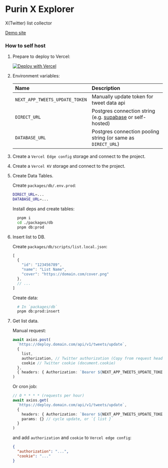 # Purin X Explorer

X(Twitter) list collector

[Demo site](https://purin.sakina.moe)

### How to self host

1. Prepare to deploy to Vercel:
  
    [![Deploy with Vercel](https://vercel.com/button)](https://vercel.com/new/clone?repository-url=https%3A%2F%2Fgithub.com%2Ffz6m%2Fpurin&env=DIRECT_URL,DATABASE_URL,NEXT_APP_TWEETS_UPDATE_TOKEN&project-name=purin)

1. Environment variables:

    |Name|Description|
    |:-|:-|
    |`NEXT_APP_TWEETS_UPDATE_TOKEN`|Manually update token for tweet data api|
    |`DIRECT_URL`|Postgres connection string (e.g. [supabase](https://supabase.com/) or self-hosted)|
    |`DATABASE_URL`|Postgres connection pooling string (or same as `DIRECT_URL`)|

2. Create a `Vercel Edge config` storage and connect to the project.

3. Create a `Vercel KV` storage and connect to the project.

4. Create Data Tables.

    Create `packages/db/.env.prod`:

    ```bash
    DIRECT_URL=...
    DATABASE_URL=...
    ```

    Install deps and create tables:

    ```bash
      pnpm i
      cd ./packages/db
      pnpm db:prod
    ```

5. Insert list to DB.
   
   Create `packages/db/scripts/list.local.json`:

   ```ts
   [
     {
       "id": "123456789",
       "name": "List Name",
       "cover": "https://domain.com/cover.png"
     },
     // ...
   ]
   ```

   Create data:

   ```bash
     # In `packages/db`
     pnpm db:prod:insert
   ```

6. Get list data.

   Manual request:

   ```ts
   await axios.post(
     `https://deploy.domain.com/api/v1/tweets/update`,
     { 
       list,
       authorization, // Twitter authorization (Copy from request headers / localStorage / OAuth API / etc.) 
       cookie // Twitter cookie (document.cookie)
     },
     { headers: { Authorization: `Bearer ${NEXT_APP_TWEETS_UPDATE_TOKEN}` }}
   )
   ```

   Or cron job:

   ```ts
   // 0 * * * * (requests per hour)
   await axios.get(
     `https://deploy.domain.com/api/v1/tweets/update`,
     { 
       headers: { Authorization: `Bearer ${NEXT_APP_TWEETS_UPDATE_TOKEN}` },
       params: {} // cycle update, or `{ list }`
     }
   )
   ```

   and add `authorization` and `cookie` to `Vercel edge config`:

   ```json
   {
     "authorization": "...",
     "cookie": "..."
   }
   ```